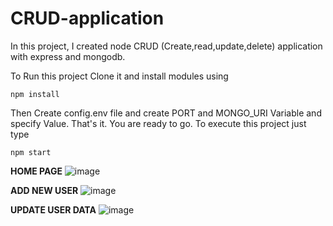 # CRUD-application
In this project, I created node CRUD (Create,read,update,delete) application with express and mongodb.

To Run this project Clone it and install modules using

```
npm install
```

Then Create config.env file and create PORT and MONGO_URI Variable and specify Value. That's it. You are ready to go. To execute this project just type

```
npm start
```

**HOME PAGE**
![image](https://user-images.githubusercontent.com/41196219/129260329-9d0b8055-3e0b-4e85-a24a-ce155591882c.png)


**ADD NEW USER**
![image](https://user-images.githubusercontent.com/41196219/129260479-cfa5e0b5-e4de-4e58-b32c-76cc4f1887de.png)


**UPDATE USER DATA**
![image](https://user-images.githubusercontent.com/41196219/129260547-e4eb75b7-33c3-4e82-931e-44505a5e9096.png)
